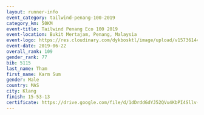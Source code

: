 ```yaml
--- 
layout: runner-info 
event_category: tailwind-penang-100-2019 
category_km: 50KM 
event-title: Tailwind Penang Eco 100 2019 
event-location: Bukit Mertajam, Penang, Malaysia 
event-logo: https://res.cloudinary.com/dykbosktl/image/upload/v1573614442/Logo/Logo_gqlzi3.jpg 
event-date: 2019-06-22 
overall_rank: 109
gender_rank: 77
bib: 5115
last_name: Tham
first_name: Karm Sum
gender: Male
country: MAS
city: Klang
finish: 15-53-13
certificate: https://drive.google.com/file/d/1dDrddGdYJ52QVu4KbPI4Sllv-Tk4Utps/view?usp=sharing
--- 
```

